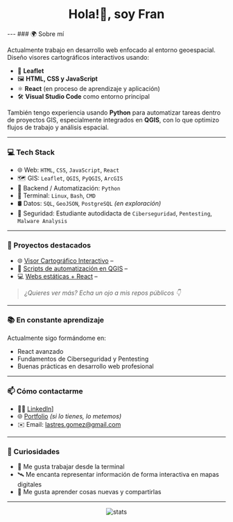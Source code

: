 <h1 align="center">Hola!👋, soy Fran</h1>
---
### 🌍 Sobre mí

Actualmente trabajo en desarrollo web enfocado al entorno geoespacial. Diseño visores cartográficos interactivos usando:

- 🧭 **Leaflet**
- 🖼️ **HTML, CSS y JavaScript**
- ⚛️ **React** (en proceso de aprendizaje y aplicación)
- 🛠️ **Visual Studio Code** como entorno principal

También tengo experiencia usando **Python** para automatizar tareas dentro de proyectos GIS, especialmente integrados en **QGIS**, con lo que optimizo flujos de trabajo y análisis espacial.

---

### 💻 Tech Stack

- 🌐 Web: `HTML`, `CSS`, `JavaScript`, `React`
- 🗺️ GIS: `Leaflet`, `QGIS`, `PyQGIS`, `ArcGIS`
- 🐍 Backend / Automatización: `Python`
- 🐚 Terminal: `Linux`, `Bash`, `CMD`
- 🛢️ Datos: `SQL`, `GeoJSON`, `PostgreSQL` *(en exploración)*
- 🔐 Seguridad: Estudiante autodidacta de `Ciberseguridad`, `Pentesting`, `Malware Analysis`

---

### 🚀 Proyectos destacados

- 🌐 [Visor Cartográfico Interactivo](#) – 
- 🐍 [Scripts de automatización en QGIS](#) – 
- 💻 [Webs estáticas + React](#) –

> *¿Quieres ver más? Echa un ojo a mis repos públicos 👇*

---

### 📚 En constante aprendizaje

Actualmente sigo formándome en:
- React avanzado
- Fundamentos de Ciberseguridad y Pentesting
- Buenas prácticas en desarrollo web profesional

---

### 📫 Cómo contactarme

- 🧑‍💼 [LinkedIn](https://www.linkedin.com/in/francisco-lastres-gomez/)]
- 🌐 [Portfolio](https://franmaps.vercel.app/) *(si lo tienes, lo metemos)*
- ✉️ Email: lastres.gomez@gmail.com

---

### 🎯 Curiosidades

- 🐧 Me gusta trabajar desde la terminal
- 🛰️ Me encanta representar información de forma interactiva en mapas digitales
- 💬 Me gusta aprender cosas nuevas y compartirlas

---

<p align="center">
  <img src="https://github-readme-stats.vercel.app/api?username=TUUSUARIO&show_icons=true&theme=radical" alt="stats" />
</p>
